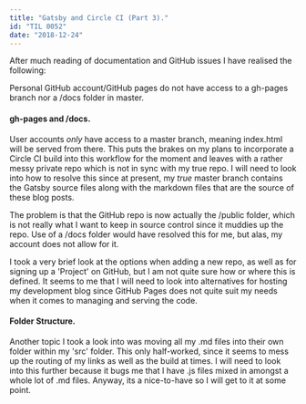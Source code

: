 ```yaml
---
title: "Gatsby and Circle CI (Part 3)."
id: "TIL 0052"
date: "2018-12-24"
---
```


After much reading of documentation and GitHub issues I have realised the following: 

Personal GitHub account/GitHub pages do not have access to a gh-pages branch nor a /docs folder in master.


#### gh-pages and /docs.


User accounts *only* have access to a master branch, meaning index.html will be served from there. This puts the brakes on my plans to incorporate a Circle CI build into this workflow for the moment and leaves with a rather messy private repo which is not in sync with my true repo. I will need to look into how to resolve this since at present, my *true* master branch contains the Gatsby source files along with the markdown files that are the source of these blog posts. 


The problem is that the GitHub repo is now actually the /public folder, which is not really what I want to keep in source control since it muddies up the repo. Use of a /docs folder would have resolved this for me, but alas, my account does not allow for it. 


I took a very brief look at the options when adding a new repo, as well as for signing up a 'Project' on GitHub, but I am not quite sure how or where this is defined. It seems to me that I will need to look into alternatives for hosting my development blog since GitHub Pages does not quite suit my needs when it comes to managing and serving the code. 


#### Folder Structure.

Another topic I took a look into was moving all my .md files into their own folder within my 'src' folder. This only half-worked, since it seems to mess up the routing of my links as well as the build at times. I will need to look into this further because it bugs me that I have .js files mixed in amongst a whole lot of .md files. Anyway, its a nice-to-have so I will get to it at some point. 




